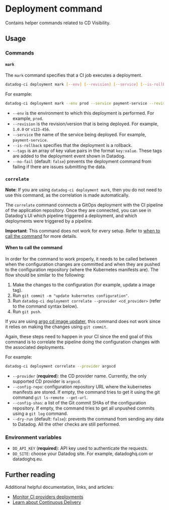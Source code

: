 # Deployment command

Contains helper commands related to CD Visibility.

## Usage

### Commands

#### `mark`

The `mark` command specifies that a CI job executes a deployment.

```bash
datadog-ci deployment mark [--env] [--revision] [--service] [--is-rollback] [--tags] [--no-fail]
```

For example:

```bash
datadog-ci deployment mark --env prod --service payment-service --revision v1.1.0 --tags team:backend --no-fail
```

- `--env` is the environment to which this deployment is performed. For example, `prod`.
- `--revision` is the revision/version that is being deployed. For example, `1.0.0` or `v123-456`.
- `--service` the name of the service being deployed. For example, `payment-service`.
- `--is-rollback` specifies that the deployment is a rollback.
- `--tags` is an array of key value pairs in the format `key:value`. These tags are added to the deployment event shown in Datadog.
- `--no-fail` (default: `false`) prevents the deployment command from failing if there are issues submitting the data.

### `correlate`
**Note**: If you are using `datadog-ci deployment mark`, then you do not need to use this command, as the correlation is made automatically.

The `correlate` command connects a GitOps deployment with the CI pipeline of the application repository. Once they are connected, you can see in Datadog's UI which pipeline
triggered a deployment, and which deployments were triggered by a pipeline.

**Important**: This command does not work for every setup. Refer to [when to call the command](#When-to-call-the-command) for more details.

#### When to call the command

In order for the command to work properly, it needs to be called between when the configuration changes are committed and when they are pushed to the configuration repository (where the Kubernetes manifests are). The flow should be similar to the following:

1. Make the changes to the configuration (for example, update a image tag).
2. Run `git commit -m "update kubernetes configuration"`.
3. Run `datadog-ci deployment correlate --provider <cd_provider>` (refer to the command syntax below).
4. Run `git push`.

If you are using [argo cd image updater][3], this command does not work since it relies on making the changes using `git commit`. 

Again, these steps need to happen in your CI since the end goal of this command is to correlate the pipeline doing the configuration changes
with the associated deployments.

For example:
```bash
datadog-ci deployment correlate --provider argocd
```

- `--provider` (**required**): the CD provider name. Currently, the only supported CD provider is `argocd`.
- `--config-repo`: configuration repository URL where the kubernetes manifests are stored. If empty, the command tries to get it using the git command `git ls-remote --get-url`.
- `--config-shas`: a list of the Git commit SHAs of the configuration repository. If empty, the command tries to get all unpushed commits using a `git log` command.
- `--dry-run` (default: `false`): prevents the command from sending any data to Datadog. All the other checks are still performed.

### Environment variables

- `DD_API_KEY` (**required**): API key used to authenticate the requests.
- `DD_SITE`: choose your Datadog site. For example, datadoghq.com or datadoghq.eu.

## Further reading

Additional helpful documentation, links, and articles:

- [Monitor CI providers deployments][1]
- [Learn about Continuous Delivery][2]

[1]: https://docs.datadoghq.com/continuous_delivery/deployments/ciproviders
[2]: https://docs.datadoghq.com/continuous_delivery/
[3]: https://argocd-image-updater.readthedocs.io/en/stable/
